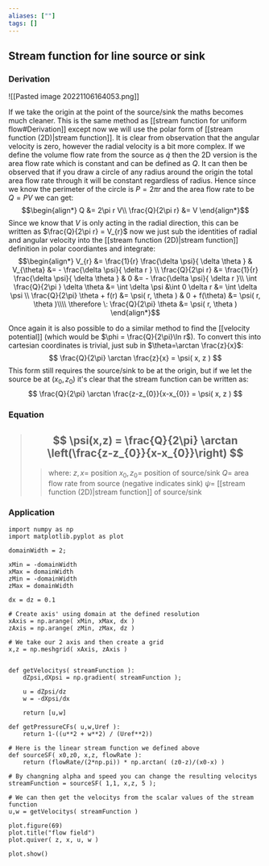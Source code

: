 ```yaml
---
aliases: [""]
tags: []
---
```


## Stream function for line source or sink

### Derivation

![[Pasted image 20221106164053.png]]

If we take the origin at the point of the source/sink the maths becomes much cleaner. This is the same method as [[stream function for uniform flow#Derivation]] except now we will use the polar form of [[stream function (2D)|stream function]]. It is clear from observation that the angular velocity is zero, however the radial velocity is a bit more complex.
If we define the volume flow rate from the source as $\dot{q}$ then the 2D version is the area flow rate which is constant and can be defined as $Q$. It can then be observed that if you draw a circle of any radius around the origin the total area flow rate through it will be constant regardless of radius. Hence since we know the perimeter of the circle is $P=2\pi r$ and the area flow rate to be $Q=PV$ we can get:
$$\begin{align*}
Q &=  2\pi r V\\
\frac{Q}{2\pi r} &= V
\end{align*}$$
Since we know that $V$ is only acting in the radial direction, this can be written as $\frac{Q}{2\pi r}  = V_{r}$ now we just sub the identities of radial and angular velocity into the [[stream function (2D)|stream function]] definition in polar coordiantes and integrate:
$$\begin{align*}
 V_{r} &= \frac{1}{r} \frac{\delta \psi}{ \delta \theta } & V_{\theta} &= - \frac{\delta \psi}{ \delta r } \\
\frac{Q}{2\pi r} &= \frac{1}{r} \frac{\delta \psi}{ \delta \theta } & 0 &= - \frac{\delta \psi}{ \delta r }\\
\int \frac{Q}{2\pi  } \delta \theta &=  \int \delta \psi  &\int 0 \delta r &= \int \delta \psi  \\
 \frac{Q}{2\pi} \theta + f(r) &= \psi( r, \theta ) & 0 + f(\theta) &= \psi( r, \theta )\\\\
\therefore \: \frac{Q}{2\pi} \theta  &= \psi( r, \theta )
\end{align*}$$

Once again it is also possible to do a similar method to find the [[velocity potential]] (which would be $\phi = \frac{Q}{2\pi}\ln r$). To convert this into cartesian coordinates is trivial, just sub in $\theta=\arctan \frac{z}{x}$:
$$ \frac{Q}{2\pi} \arctan \frac{z}{x}  = \psi( x, z ) $$
This form still requires the source/sink to be at the origin, but if we let the source be at $(x_{0},z_{0})$ it's clear that the stream function can be written as:
$$ \frac{Q}{2\pi} \arctan \frac{z-z_{0}}{x-x_{0}}  = \psi( x, z ) $$


### Equation

> ## $$ \psi(x,z) = \frac{Q}{2\pi} \arctan \left(\frac{z-z_{0}}{x-x_{0}}\right)  $$ 
>> where:
>> $z,x=$ position
>> $x_{0},z_{0}=$ position of source/sink
>> $Q=$ area flow rate from source (negative indicates sink)
>> $\psi=$ [[stream function (2D)|stream function]] of source/sink

### Application


```jupyter
import numpy as np
import matplotlib.pyplot as plot

domainWidth = 2;

xMin = -domainWidth
xMax = domainWidth
zMin = -domainWidth
zMax = domainWidth

dx = dz = 0.1

# Create axis' using domain at the defined resolution
xAxis = np.arange( xMin, xMax, dx )
zAxis = np.arange( zMin, zMax, dz )

# We take our 2 axis and then create a grid
x,z = np.meshgrid( xAxis, zAxis )
 

def getVelocitys( streamFunction ):
	dZpsi,dXpsi = np.gradient( streamFunction );
	
	u = dZpsi/dz
	w = -dXpsi/dx
	
	return [u,w]

def getPressureCFs( u,w,Uref ):
	return 1-((u**2 + w**2) / (Uref**2))

# Here is the linear stream function we defined above
def sourceSF( x0,z0, x,z, flowRate ):
    return (flowRate/(2*np.pi)) * np.arctan( (z0-z)/(x0-x) )

# By changning alpha and speed you can change the resulting velocitys
streamFunction = sourceSF( 1,1, x,z, 5 );

# We can then get the velocitys from the scalar values of the stream function
u,w = getVelocitys( streamFunction )

plot.figure(69)
plot.title("flow field")
plot.quiver( z, x, u, w )

plot.show()
```
